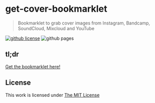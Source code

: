 # get-cover-bookmarklet

> Bookmarklet to grab cover images from Instagram, Bandcamp, SoundCloud, Mixcloud and YouTube

[![github license](https://badgen.net/github/license/micromatch/micromatch)](https://opensource.org/licenses/MIT)
![github pages](https://github.com/idleberg/get-cover-bookmarklet/workflows/github%20pages/badge.svg)

## tl;dr

[Get the bookmarklet here!](https://idleberg.github.io/get-cover-bookmarklet/)

## License

This work is licensed under [The MIT License](https://opensource.org/licenses/MIT)
